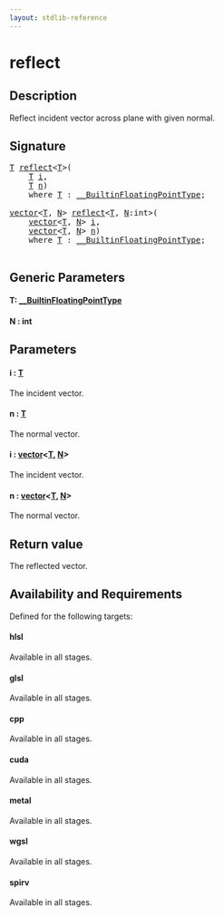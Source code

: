 ```yaml
---
layout: stdlib-reference
---
```


# reflect

## Description

Reflect incident vector across plane with given normal.



## Signature 

<pre>
<a href="reflect.md#typeparam-T" class="code_type">T</a> <a href="reflect.md">reflect</a>&lt;<a href="reflect.md#typeparam-T" class="code_type">T</a>&gt;(
    <a href="reflect.md#typeparam-T" class="code_type">T</a> <a href="reflect.md#decl-i" class="code_param">i</a>,
    <a href="reflect.md#typeparam-T" class="code_type">T</a> <a href="reflect.md#decl-n" class="code_param">n</a>)
    <span class='code_keyword'>where</span> <a href="reflect.md#typeparam-T" class="code_type">T</a> : <a href="../interfaces/0_builtinfloatingpointtype-029hm/index.md" class="code_type">__BuiltinFloatingPointType</a>;

<a href="../types/vector/index.md" class="code_type">vector</a>&lt;<a href="reflect.md#typeparam-T" class="code_type">T</a>, <a href="reflect.md#decl-N" class="code_var">N</a>&gt; <a href="reflect.md">reflect</a>&lt;<a href="reflect.md#typeparam-T" class="code_type">T</a>, <a href="reflect.md#decl-N" class="code_var">N</a>:<span class="code_keyword">int</span>&gt;(
    <a href="../types/vector/index.md" class="code_type">vector</a>&lt;<a href="reflect.md#typeparam-T" class="code_type">T</a>, <a href="reflect.md#decl-N" class="code_var">N</a>&gt; <a href="reflect.md#decl-i" class="code_param">i</a>,
    <a href="../types/vector/index.md" class="code_type">vector</a>&lt;<a href="reflect.md#typeparam-T" class="code_type">T</a>, <a href="reflect.md#decl-N" class="code_var">N</a>&gt; <a href="reflect.md#decl-n" class="code_param">n</a>)
    <span class='code_keyword'>where</span> <a href="reflect.md#typeparam-T" class="code_type">T</a> : <a href="../interfaces/0_builtinfloatingpointtype-029hm/index.md" class="code_type">__BuiltinFloatingPointType</a>;

</pre>

## Generic Parameters

####  <a id="typeparam-T"></a>T: [\_\_BuiltinFloatingPointType](../interfaces/0_builtinfloatingpointtype-029hm/index.md)
####  <a id="decl-N"></a>N  : int

## Parameters

####  <a id="decl-i"></a>i  : [T](reflect.md#typeparam-T)
The incident vector.

####  <a id="decl-n"></a>n  : [T](reflect.md#typeparam-T)
The normal vector.

####  <a id="decl-i"></a>i  : [vector](../types/vector/index.md)\<[T](../types/vector/index.md#typeparam-T), [N](../types/vector/index.md#decl-N)\>
The incident vector.

####  <a id="decl-n"></a>n  : [vector](../types/vector/index.md)\<[T](../types/vector/index.md#typeparam-T), [N](../types/vector/index.md#decl-N)\>
The normal vector.


## Return value
The reflected vector.


## Availability and Requirements

Defined for the following targets:

#### hlsl
Available in all stages.

#### glsl
Available in all stages.

#### cpp
Available in all stages.

#### cuda
Available in all stages.

#### metal
Available in all stages.

#### wgsl
Available in all stages.

#### spirv
Available in all stages.




<script>
// Fix .md links to .html when on ReadTheDocs
if (window.location.hostname.includes('readthedocs') || 
    window.location.hostname.includes('rtfd.io')) {
  document.addEventListener('DOMContentLoaded', function() {
    const links = document.querySelectorAll('a');
    links.forEach(link => {
      const href = link.getAttribute('href');
      if (href && href.includes('.md')) {
        // This regex will handle .md links with or without fragment identifiers or query parameters
        link.href = link.href.replace(/(.+)\.md(#[^?]*)?(\?.*)?$/, '$1.html$2$3');
      }
    });
  });
}
</script>
